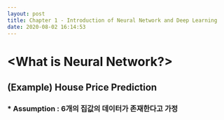 ```yaml
---
layout: post
title: Chapter 1 - Introduction of Neural Network and Deep Learning
date: 2020-08-02 16:14:53
---
```


# <What is Neural Network?>
## (Example) House Price Prediction  
### * Assumption : 6개의 집값의 데이터가 존재한다고 가정

